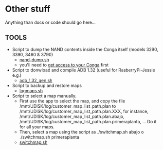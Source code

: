 # Other stuff

Anything than docs or code should go here...

## TOOLS
* Script to dump the NAND contents inside the Conga itself (models 3290, 3390, 3490 & 3790)
	* [nand-dump.sh](nand-dump.sh)
	* you'll need to [get access to your Conga](../docs/rooting-conga-3x90.md) first
* Script to donwload and compile ADB 1.32 (useful for RasberryPi-Jessie e.g.)
	* [adb_1.32_gen.sh](adb_1.32_gen.sh)
* Script to backup and restore maps
	* [logmaps.sh](logmaps.sh)
* Script to select a map manually. 
	* First use the app to select the map, and copy the file /mnt/UDISK/log/customer_map_list_path.plan to /mnt/UDISK/log/customer_map_list_path.plan.XXX, for instance,  /mnt/UDISK/log/customer_map_list_path.plan.abajo, /mnt/UDISK/log/customer_map_list_path.plan.primeraplanta, ... Do it for all your maps. 
	* Then, select a map using the script as ./switchmap.sh abajo o ./switchmap.sh primeraplanta 
	* [switchmap.sh](switchmap.sh)
